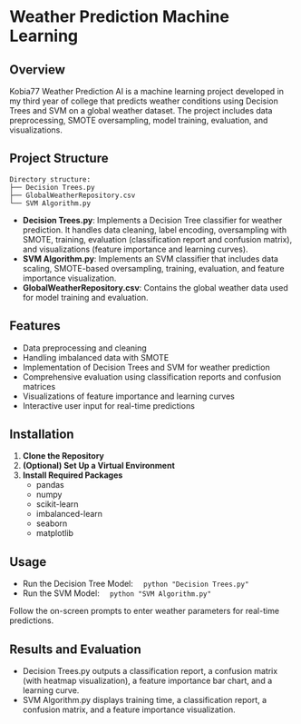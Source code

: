 # Weather Prediction Machine Learning

## Overview
Kobia77 Weather Prediction AI is a machine learning project developed in my third year of college that predicts weather conditions using Decision Trees and SVM on a global weather dataset. The project includes data preprocessing, SMOTE oversampling, model training, evaluation, and visualizations.

## Project Structure
    Directory structure:
    ├── Decision Trees.py
    ├── GlobalWeatherRepository.csv
    └── SVM Algorithm.py

- **Decision Trees.py**: Implements a Decision Tree classifier for weather prediction. It handles data cleaning, label encoding, oversampling with SMOTE, training, evaluation (classification report and confusion matrix), and visualizations (feature importance and learning curves).
- **SVM Algorithm.py**: Implements an SVM classifier that includes data scaling, SMOTE-based oversampling, training, evaluation, and feature importance visualization.
- **GlobalWeatherRepository.csv**: Contains the global weather data used for model training and evaluation.

## Features
- Data preprocessing and cleaning
- Handling imbalanced data with SMOTE
- Implementation of Decision Trees and SVM for weather prediction
- Comprehensive evaluation using classification reports and confusion matrices
- Visualizations of feature importance and learning curves
- Interactive user input for real-time predictions

## Installation
1. **Clone the Repository** 
2. **(Optional) Set Up a Virtual Environment**
3. **Install Required Packages**
    - pandas
    - numpy
    - scikit-learn
    - imbalanced-learn
    - seaborn
    - matplotlib

## Usage
- Run the Decision Tree Model:
```  python "Decision Trees.py"```
- Run the SVM Model:
```  python "SVM Algorithm.py"```

Follow the on-screen prompts to enter weather parameters for real-time predictions.

## Results and Evaluation
- Decision Trees.py outputs a classification report, a confusion matrix (with heatmap visualization), a feature importance bar chart, and a learning curve.
- SVM Algorithm.py displays training time, a classification report, a confusion matrix, and a feature importance visualization.



